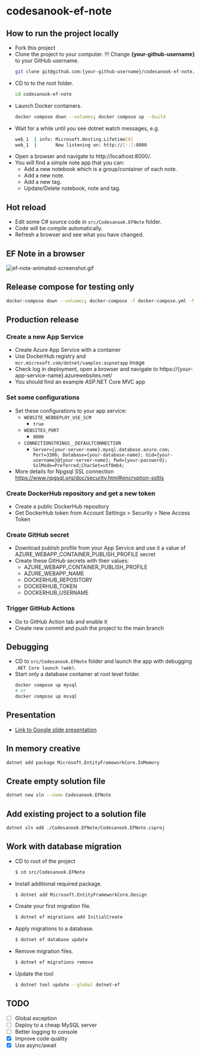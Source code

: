 # codesanook-ef-note

## How to run the project locally
- Fork this project
- Clone the project to your computer. !!! Change **{your-github-username}** to your GitHub username.
  ```sh
  git clone git@github.com:{your-github-username}/codesanook-ef-note.git
  ```
- CD to to the root folder.
  ```sh
  cd codesanook-ef-note
  ```
- Launch Docker containers.
  ```sh
  docker compose down --volumes; docker compose up --build
  ```
- Wait for a while until you see dotnet watch messages, e.g.
  ```sh
  web_1  | info: Microsoft.Hosting.Lifetime[0]
  web_1  |       Now listening on: http://[::]:8000
  ```
- Open a browser and navigate to http://localhost:8000/.
- You will find a simple note app that you can:
  - Add a new notebook which is a group/container of each note.
  - Add a new note.
  - Add a new tag.
  - Update/Delete notebook, note and tag.

## Hot reload
- Edit some C# source code in `src/Codesanook.EFNote` folder.
- Code will be compile automatically.
- Refresh a browser and see what you have changed.

## EF Note in a browser
![ef-note-animated-screenshot.gif](ef-note-animated-screenshot.gif)

## Release compose for testing only
```sh
docker-compose down --volumes; docker-compose -f docker-compose.yml -f docker-compose.release.yml up --build
```

## Production release

### Create a new App Service
- Create Azure App Service with a container
- Use DockerHub registry and `mcr.microsoft.com/dotnet/samples:aspnetapp` image
- Check log in deployment, open a browser and navigate to https://{your-app-service-name}.azurewebsites.net/
- You should find an example ASP.NET Core MVC app

### Set some configurations
- Set these configurations to your app service:
  - `WEBSITE_WEBDEPLOY_USE_SCM`
    - `true`
  - `WEBSITES_PORT`
    - `8000`
  - `CONNECTIONSTRINGS__DEFAULTCONNECTION`
    - `Server={your-server-name}.mysql.database.azure.com; Port=3306; Database={your-database-name}; Uid={your-username}@{your-server-name}; Pwd={your-password}; SslMode=Preferred;CharSet=utf8mb4;`
- More details for Npgsql SSL connection https://www.npgsql.org/doc/security.html#encryption-ssltls

### Create DockerHub repository and get a new token
- Create a public DockerHub repository
- Get DockerHub token from Account Settings > Security > New Access Token

### Create GitHub secret
- Download publish profile from your App Service and use it a value of AZURE_WEBAPP_CONTAINER_PUBLISH_PROFILE secret
- Create these GitHub secrets with their values:
  - AZURE_WEBAPP_CONTAINER_PUBLISH_PROFILE
  - AZURE_WEBAPP_NAME
  - DOCKERHUB_REPOSITORY
  - DOCKERHUB_TOKEN
  - DOCKERHUB_USERNAME

### Trigger GitHub Actions
- Go to GitHub Action tab and enable it
- Create new commit and push the project to the main branch

## Debugging
- CD to `src/Codesanook.EFNote` folder and launch the app with debugging `.NET Core launch (web)`.
- Start only a database container at root level folder.
  ```sh
  docker compose up mysql
  # or
  docker compose up mssql
  ```

## Presentation
- [Link to Google slide presentation](https://docs.google.com/presentation/d/1OkDfotFvxa4PNxIj2VksGwfjXWVOAOURDJ59fUcXzzo/edit)

## In memory creative

```sh
dotnet add package Microsoft.EntityFrameworkCore.InMemory
```

## Create empty solution file
```sh
dotnet new sln --name Codesanook.EFNote
```

## Add existing project to a solution file
```sh
dotnet sln add ./Codesanook.EFNote/Codesanook.EFNote.csproj
```

## Work with database migration
- CD to root of the project
  ```sh
  $ cd src/Codesanook.EFNote
  ```
- Install additional required package.
  ```sh
  $ dotnet add Microsoft.EntityFrameworkCore.Design
  ```
- Create your first migration file.
  ```sh
  $ dotnet ef migrations add InitialCreate
  ```
- Apply migrations to a database.
  ```sh
  $ dotnet ef database update
  ```
- Remove migration files.
  ```sh
  $ dotnet ef migrations remove
  ```
- Update the tool
  ```sh
  $ dotnet tool update --global dotnet-ef
  ```

## TODO
- [ ] Global exception
- [ ] Deploy to a cheap MySQL server
- [ ] Better logging to console
- [x] Improve code quality
- [x] Use async/await
